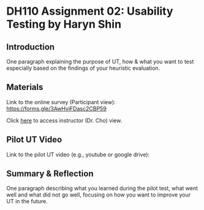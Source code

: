 # DH110 Assignment 02: Usability Testing by Haryn Shin

## Introduction
One paragraph explaining the purpose of UT, how & what you want to test especially based on the findings of your heuristic evaluation. 

## Materials
Link to the online survey (Participant view): https://forms.gle/3AwHvjFDasc2CBP59

Click [here](https://docs.google.com/forms/d/1ZGq73FXadKbL0kMhpDfvTmY66-Cn6A7q0JsEiBKMHi8/edit) to access instructor (Dr. Cho) view. 

## Pilot UT Video
Link to the pilot UT video (e.g., youtube or google drive): 

## Summary & Reflection
One paragraph describing what you learned during the pilot test, what went well and what did not go well, focusing on how you want to improve your UT in the future.
